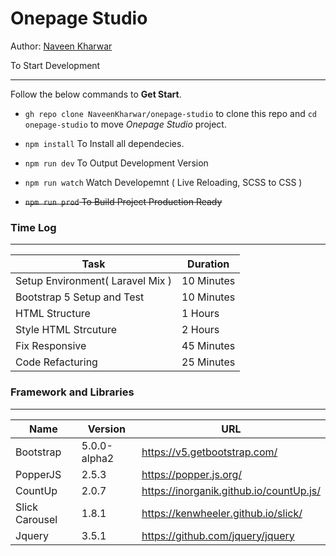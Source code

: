 
# Onepage Studio
  
Author: [Naveen Kharwar](https://NaveenKharwar.Dev)

  

To Start Development

------

Follow the below commands to **Get Start**.

  

* `gh repo clone NaveenKharwar/onepage-studio` to clone this repo and `cd onepage-studio` to move *Onepage Studio* project.

* `npm install` To Install all dependecies.

* `npm run dev` To Output Development Version

* `npm run watch` Watch Developemnt ( Live Reloading, SCSS to CSS )

* ~~`npm run prod` To Build Project Production Ready~~

  

### Time Log

---

  
|Task  | Duration |
|--|--|
|Setup Environment( Laravel Mix )  | 10 Minutes  |
|Bootstrap 5 Setup and Test  | 10 Minutes  |
|HTML Structure  | 1 Hours  |
|Style HTML Strcuture  | 2 Hours  |
|Fix Responsive  | 45 Minutes  |
|Code Refacturing  | 25 Minutes  |

### Framework and Libraries
---
|Name  |Version  |URL| 
|--|--|--|
|Bootstrap  |5.0.0-alpha2  |https://v5.getbootstrap.com/ |
|PopperJS  |2.5.3  |https://popper.js.org/|
|CountUp  |2.0.7  |https://inorganik.github.io/countUp.js/|
|Slick Carousel  |1.8.1  |https://kenwheeler.github.io/slick/|
|Jquery  |3.5.1  |https://github.com/jquery/jquery|
